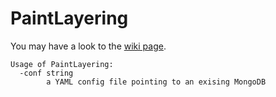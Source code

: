 # PaintLayering
You may have a look to the [wiki page](https://github.com/GregDuhamel/PaintLayering/wiki).

```
Usage of PaintLayering:
  -conf string
    	a YAML config file pointing to an exising MongoDB
```
